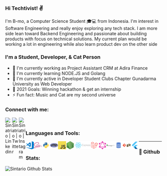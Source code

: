 ### Hi Techtivist! ✌
I'm B-mo, a Computer Science Student 🎓💻 from Indonesia. I'm interest in Software Engineering and really enjoy exploring any tech stack. I am more side lean toward Backend Engineering and passionate about building products with focus on technical solutions. My current plan would be working a lot in engineering while also learn product dev on the other side

### I'm a Student, Developer, & Cat Person
- 🏢 I'm currently working as Project Assistant CRM at Adira Finance
- 🚀 I'm currently learning NODE.JS and Golang
- 👋 I'm currently active in Developer Student Clubs Chapter Gunadarma University as Web Developer
- 🎯 2021 Goals: Winning hackathon & get an internship
- ⚡ Fun fact: Music and Cat are my second universe

### Connect with me:

[<img align="left" alt="Sinatrio | Linkedin" width="22px" src="https://cdn.jsdelivr.net/npm/simple-icons@v4/icons/linkedin.svg">][linkedin]
[<img align="left" alt="Sinatrio | Twitter" width="22px" src="https://cdn.jsdelivr.net/npm/simple-icons@v4/icons/twitter.svg">][twitter]
[<img align="left" alt="Sinatrio | Instagram" width="22px" src="https://cdn.jsdelivr.net/npm/simple-icons@v4/icons/instagram.svg">][instagram]

<br/>

### Languages and Tools:

<img align="left" alt="Visual Studio Code" width="26px" src="https://raw.githubusercontent.com/github/explore/80688e429a7d4ef2fca1e82350fe8e3517d3494d/topics/visual-studio-code/visual-studio-code.png" />
<img align="left" alt="Saas" width="26px" src="https://raw.githubusercontent.com/github/explore/80688e429a7d4ef2fca1e82350fe8e3517d3494d/topics/sass/sass.png" />
<img align="left" alt="Python" width="26px" src="https://raw.githubusercontent.com/github/explore/80688e429a7d4ef2fca1e82350fe8e3517d3494d/topics/python/python.png" />
<img align="left" alt="PHP" width="26px" src="https://raw.githubusercontent.com/github/explore/80688e429a7d4ef2fca1e82350fe8e3517d3494d/topics/php/php.png" />
<img align="left" alt="Javascript" width="26px" src="https://raw.githubusercontent.com/github/explore/80688e429a7d4ef2fca1e82350fe8e3517d3494d/topics/javascript/javascript.png" />
<img align="left" alt="Node" width="26px" src="https://raw.githubusercontent.com/github/explore/80688e429a7d4ef2fca1e82350fe8e3517d3494d/topics/nodejs/nodejs.png" />
<img align="left" alt="React" width="26px" src="https://raw.githubusercontent.com/github/explore/80688e429a7d4ef2fca1e82350fe8e3517d3494d/topics/react/react.png" />
<img align="left" alt="Express" width="26px" src="https://raw.githubusercontent.com/github/explore/80688e429a7d4ef2fca1e82350fe8e3517d3494d/topics/express/express.png" />
<img align="left" alt="Laravel" width="26px" src="https://raw.githubusercontent.com/github/explore/80688e429a7d4ef2fca1e82350fe8e3517d3494d/topics/laravel/laravel.png" />
<img align="left" alt="GraphQL" width="26px" src="https://raw.githubusercontent.com/github/explore/80688e429a7d4ef2fca1e82350fe8e3517d3494d/topics/graphql/graphql.png" />
<img align="left" alt="MongoDB" width="26px" src="https://raw.githubusercontent.com/github/explore/80688e429a7d4ef2fca1e82350fe8e3517d3494d/topics/mongodb/mongodb.png" />
<img align="left" alt="SQL" width="26px" src="https://raw.githubusercontent.com/github/explore/80688e429a7d4ef2fca1e82350fe8e3517d3494d/topics/sql/sql.png" />
<img align="left" alt="Git" width="26px" src="https://raw.githubusercontent.com/github/explore/80688e429a7d4ef2fca1e82350fe8e3517d3494d/topics/git/git.png" />
<img align="left" alt="Git" width="26px" src="https://raw.githubusercontent.com/github/explore/80688e429a7d4ef2fca1e82350fe8e3517d3494d/topics/flutter/flutter.png" />

---

### 🌟 Github Stats:

<img align="left" alt="Sintario Github Stats" src="https://github-readme-stats.vercel.app/api?username=sinatriiobimo&show_icons=true">

[linkedin]: https://www.linkedin.com/in/sinatrio-bimo-wahyudi-bbb01a193/
[twitter]: https://twitter.com/sntrbm
[instagram]: https://www.instagram.com/sinatriobimo/
